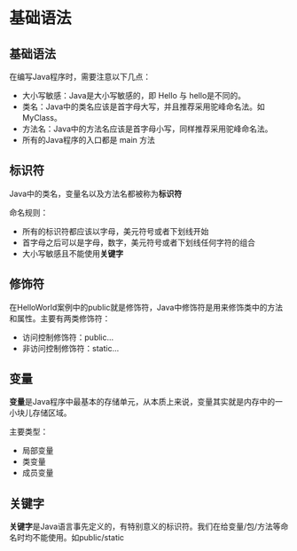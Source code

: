 # 基础语法

## 基础语法

在编写Java程序时，需要注意以下几点：

- 大小写敏感：Java是大小写敏感的，即 Hello 与 hello是不同的。
- 类名：Java中的类名应该是首字母大写，并且推荐采用驼峰命名法。如MyClass。
- 方法名：Java中的方法名应该是首字母小写，同样推荐采用驼峰命名法。
- 所有的Java程序的入口都是 main 方法

## 标识符

Java中的类名，变量名以及方法名都被称为**标识符**

命名规则：

- 所有的标识符都应该以字母，美元符号或者下划线开始
- 首字母之后可以是字母，数字，美元符号或者下划线任何字符的组合
- 大小写敏感且不能使用**关键字**


## 修饰符

在HelloWorld案例中的public就是修饰符，Java中修饰符是用来修饰类中的方法和属性。主要有两类修饰符：

- 访问控制修饰符：public...
- 非访问控制修饰符：static...

## 变量

**变量**是Java程序中最基本的存储单元，从本质上来说，变量其实就是内存中的一小块儿存储区域。

主要类型：

- 局部变量
- 类变量
- 成员变量

## 关键字

**关键字**是Java语言事先定义的，有特别意义的标识符。我们在给变量/包/方法等命名时均不能使用。如public/static